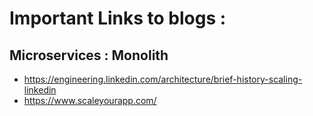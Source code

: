 # Important Links to blogs :

## Microservices : Monolith 
- https://engineering.linkedin.com/architecture/brief-history-scaling-linkedin
- https://www.scaleyourapp.com/

